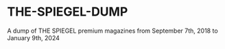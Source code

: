 # THE-SPIEGEL-DUMP
A dump of THE SPIEGEL premium magazines from September 7th, 2018 to January 9th, 2024
